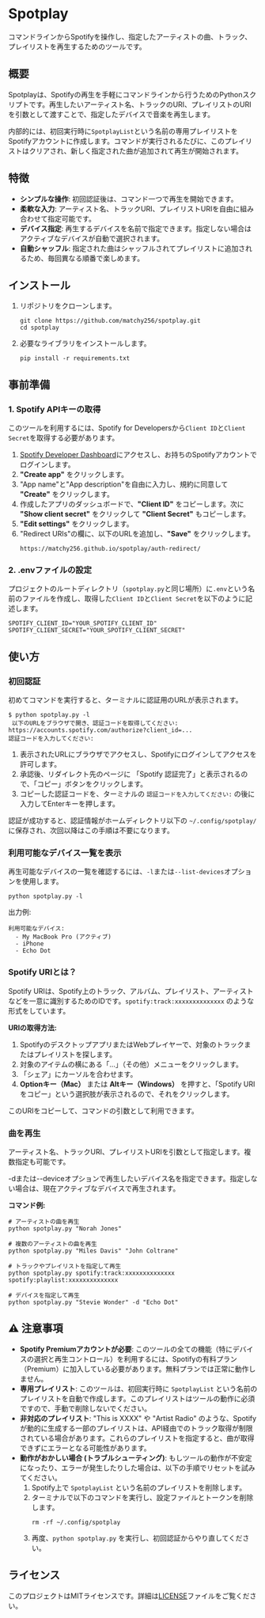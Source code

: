 # Spotplay

コマンドラインからSpotifyを操作し、指定したアーティストの曲、トラック、プレイリストを再生するためのツールです。

## 概要

Spotplayは、Spotifyの再生を手軽にコマンドラインから行うためのPythonスクリプトです。再生したいアーティスト名、トラックのURI、プレイリストのURIを引数として渡すことで、指定したデバイスで音楽を再生します。

内部的には、初回実行時に`SpotplayList`という名前の専用プレイリストをSpotifyアカウントに作成します。コマンドが実行されるたびに、このプレイリストはクリアされ、新しく指定された曲が追加されて再生が開始されます。

## 特徴

-   **シンプルな操作**: 初回認証後は、コマンド一つで再生を開始できます。
-   **柔軟な入力**: アーティスト名、トラックURI、プレイリストURIを自由に組み合わせて指定可能です。
-   **デバイス指定**: 再生するデバイスを名前で指定できます。指定しない場合はアクティブなデバイスが自動で選択されます。
-   **自動シャッフル**: 指定された曲はシャッフルされてプレイリストに追加されるため、毎回異なる順番で楽しめます。

## インストール

1.  リポジトリをクローンします。
    ```shell
    git clone https://github.com/matchy256/spotplay.git
    cd spotplay
    ```

2.  必要なライブラリをインストールします。
    ```shell
    pip install -r requirements.txt
    ```

## 事前準備

### 1. Spotify APIキーの取得

このツールを利用するには、Spotify for Developersから`Client ID`と`Client Secret`を取得する必要があります。

1.  [Spotify Developer Dashboard](https://developer.spotify.com/dashboard/)にアクセスし、お持ちのSpotifyアカウントでログインします。
2.  **"Create app"** をクリックします。
3.  "App name"と"App description"を自由に入力し、規約に同意して **"Create"** をクリックします。
4.  作成したアプリのダッシュボードで、**"Client ID"** をコピーします。次に **"Show client secret"** をクリックして **"Client Secret"** もコピーします。
5.  **"Edit settings"** をクリックします。
6.  "Redirect URIs"の欄に、以下のURLを追加し、**"Save"** をクリックします。
    ```
    https://matchy256.github.io/spotplay/auth-redirect/
    ```

### 2. .envファイルの設定

プロジェクトのルートディレクトリ（`spotplay.py`と同じ場所）に`.env`という名前のファイルを作成し、取得した`Client ID`と`Client Secret`を以下のように記述します。

```env
SPOTIFY_CLIENT_ID="YOUR_SPOTIFY_CLIENT_ID"
SPOTIFY_CLIENT_SECRET="YOUR_SPOTIFY_CLIENT_SECRET"
```

## 使い方

### 初回認証

初めてコマンドを実行すると、ターミナルに認証用のURLが表示されます。

```shell
$ python spotplay.py -l
 以下のURLをブラウザで開き、認証コードを取得してください:
https://accounts.spotify.com/authorize?client_id=...
認証コードを入力してください:
```

1.  表示されたURLにブラウザでアクセスし、Spotifyにログインしてアクセスを許可します。
2.  承認後、リダイレクト先のページに 「Spotify 認証完了」と表示されるので、「コピー」ボタンをクリックします。
3.  コピーした認証コードを、ターミナルの `認証コードを入力してください:` の後に入力してEnterキーを押します。

認証が成功すると、認証情報がホームディレクトリ以下の `~/.config/spotplay/` に保存され、次回以降はこの手順は不要になります。

### 利用可能なデバイス一覧を表示

再生可能なデバイスの一覧を確認するには、`-l`または`--list-devices`オプションを使用します。

```shell
python spotplay.py -l
```
出力例:
```
利用可能なデバイス:
  - My MacBook Pro (アクティブ)
  - iPhone
  - Echo Dot
```

### Spotify URIとは？

Spotify URIは、Spotify上のトラック、アルバム、プレイリスト、アーティストなどを一意に識別するためのIDです。`spotify:track:xxxxxxxxxxxxxx` のような形式をしています。

**URIの取得方法:**

1.  SpotifyのデスクトップアプリまたはWebプレイヤーで、対象のトラックまたはプレイリストを探します。
2.  対象のアイテムの横にある「...」（その他）メニューをクリックします。
3.  「シェア」にカーソルを合わせます。
4.  **Optionキー（Mac）** または **Altキー（Windows）** を押すと、「Spotify URIをコピー」という選択肢が表示されるので、それをクリックします。

このURIをコピーして、コマンドの引数として利用できます。

### 曲を再生

アーティスト名、トラックURI、プレイリストURIを引数として指定します。複数指定も可能です。

-dまたは--deviceオプションで再生したいデバイス名を指定できます。指定しない場合は、現在アクティブなデバイスで再生されます。

**コマンド例:**

```shell
# アーティストの曲を再生
python spotplay.py "Norah Jones"

# 複数のアーティストの曲を再生
python spotplay.py "Miles Davis" "John Coltrane"

# トラックやプレイリストを指定して再生
python spotplay.py spotify:track:xxxxxxxxxxxxxx spotify:playlist:xxxxxxxxxxxxxx

# デバイスを指定して再生
python spotplay.py "Stevie Wonder" -d "Echo Dot"
```

## ⚠️ 注意事項

-   **Spotify Premiumアカウントが必要**: このツールの全ての機能（特にデバイスの選択と再生コントロール）を利用するには、Spotifyの有料プラン（Premium）に加入している必要があります。無料プランでは正常に動作しません。
-   **専用プレイリスト**: このツールは、初回実行時に `SpotplayList` という名前のプレイリストを自動で作成します。このプレイリストはツールの動作に必須ですので、手動で削除しないでください。
-   **非対応のプレイリスト**: "This is XXXX" や "Artist Radio" のような、Spotifyが動的に生成する一部のプレイリストは、API経由でのトラック取得が制限されている場合があります。これらのプレイリストを指定すると、曲が取得できずにエラーとなる可能性があります。
-   **動作がおかしい場合 (トラブルシューティング)**: もしツールの動作が不安定になったり、エラーが発生したりした場合は、以下の手順でリセットを試みてください。
    1.  Spotify上で `SpotplayList` という名前のプレイリストを削除します。
    2.  ターミナルで以下のコマンドを実行し、設定ファイルとトークンを削除します。
        ```shell
        rm -rf ~/.config/spotplay
        ```
    3.  再度、`python spotplay.py` を実行し、初回認証からやり直してください。

## ライセンス

このプロジェクトはMITライセンスです。詳細は[LICENSE](LICENSE)ファイルをご覧ください。
